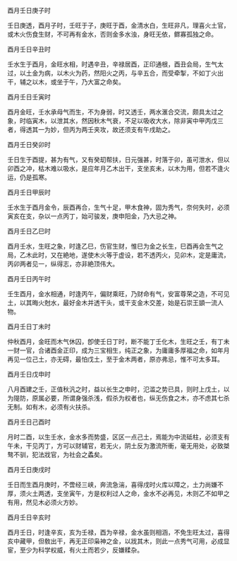 酉月壬日庚子时

壬日庚透，酉月子时，壬旺于子，庚旺于酉，金清水白，生旺非凡，理喜火土官，或木火伤食生财，不可再有金水，否则金多水浊，身旺无依，鳏寡孤独之命。

酉月壬日辛丑时

壬水生于酉月，金旺水相，时遇辛丑，辛禄居酉，正印通根，酉丑会局，生气太过，以土金为病，以木火为药，然阳火之丙，与辛五合，而受牵掣，不如丁火出干，辅之以木，或坐于午，乃大富之命矣。

酉月壬日壬寅时

酉月金旺，壬水承母气而生，不为身弱，时又透壬，两水滙合交流，颇具太过之象，时临寅木，以泄其水，然因秋木气衰，不足以吸收大水，除非寅中甲丙戊三者，得透其一为妙，但丙为两壬夹攻，故还须支有午戌助之。

酉月壬日癸卯时

壬日生于酉提，甚为有气，又有癸刧帮扶，日元强甚，时落于卯，虽可泄水，但以卯酉之冲，枯木难以吸水，是应年月乙木出干，支坐亥未，以木为用，但若不逢火运，仍是孤寒。

酉月壬日甲辰时

壬水生于酉月金令，辰酉再合，生气十足，甲木食神，固为秀气，奈何失时，必须寅亥在支，杂以一点丙丁，始可骏发，庚申阳金，乃大忌之神。

酉月壬日乙巳时

酉月壬水，生旺之象，时逢乙巳，伤官生财，惟巳为金之长生，巳酉再会生气之局，乙木此时，又在絶地，遂使木火等于虚设，若不透丙火，见卯木，定是庸流，丙卯两者见一，纵得志，亦非絶顶伟大。

酉月壬日丙午时

壬生酉月，金水相通，时逢丙午，偏财乘旺，乃财命有气，安富尊荣之造，不可见土，以其晦火尅水，最好金木并透干头，或干支金木交差，始是石崇王顗一流人物。

酉月壬日丁未时

仲秋酉月，金旺而木气休囚，卽使壬日丁时，断不能丁壬化木，生旺之壬，有丁未一财一官，合诸酉金正印，成为三宝相生，纯正之象，为庸庸多厚福之命，如年月再见一位己土，亦无碍，最怕戊土，至于金木两者，原亦弗忌，惟不可太多耳。

酉月壬日戊申时

八月酉建之壬，正值秋汎之时，益以长生之申时，氾滥之势已具，则时上戊土，以为隄防，原属必要，所谓身强杀浅，假杀为权者也，纵无伤食之木，亦不虑其七杀无制。如有木，必须有火扶杀。

酉月壬日己酉时

月时二酉，以生壬水，金水多而势盛，区区一点己土，焉能为中流砥柱，必须支有午未，干见丙丁，方可以财辅官，若无火，阴土反为激流所衝，毫无用处，必致桀骜不驯，犯法戕官，为社会之蟊矣。

酉月壬日庚戌时

壬日而生酉月庚时，不啻经三峡，奔流急湍，喜得戌时火库以障之，土力尚嫌不厚，须火土两透，支坐寅午，方是权利过人之命，金水不必再见，木则乙不如甲之有用，然见木必须火方妙。

酉月壬日辛亥时

酉月壬日，时逢辛亥，亥为壬禄，酉为辛禄，金水虽则相涵，不免生旺太过，喜得亥中藏甲，但敎出干，再无正印枭神之金，以戕其木，则此一点秀气可用，必成显宦，至少为科学权威，有火土而若少，反嫌糅杂。


